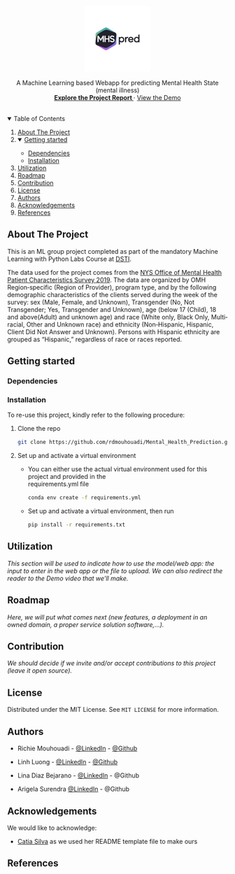 <!-- PROJECT LOGO -->
<br />
<p align="center">
  <a href="https://github.com/rdmouhouadi/Mental_Health_State_Prediction">
    <img src="images/MHS_logo_1-Photoroom.png" alt="Logo" width="150" height="150">
  </a>

<!--h1 align="center">MHS-Pred</h1-->

<p align="center">
    A Machine Learning based Webapp for predicting Mental Health State (mental illness)
    <br />
    <a href="https://github.com/rdmouhouadi/Mental_Health_Prediction"><strong>Explore the Project Report </strong></a> 
    ·
  <!-- will change the href=... to a link to the demo video-->
    <a href="https://github.com/rdmouhouadi/Mental_Health_Prediction">View the Demo</a>
    <br />
    <br />
    </p>
</p>


<!-- TABLE OF CONTENTS -->
<details open="open">
  <summary>Table of Contents</summary>
  <ol>
    <li>
      <a href="#about-the-project">About The Project</a>
      <ul>
      </ul>
    </li>
    <li>
      <details open="open">
        <summary>
      <a href="#getting-started">Getting started</a>
        </summary>
      <ul>
        <li><a href="#dependencies">Dependencies</a></li>
        <li><a href="#installation">Installation</a></li>
      </ul>
    </li>
    <li><a href="#utilization">Utilization</a></li>
    <li><a href="#roadmap">Roadmap</a></li>
    <li><a href="#contribution">Contribution</a></li>
    <li><a href="#license">License</a></li>
    <li><a href="#authors">Authors</a></li>
    <li><a href="#acknowledgements">Acknowledgements</a></li>
    <li><a href="#references">References</a></li>
  </ol>
</details>

## **About The Project**

This is an ML group project completed as part of the mandatory Machine Learning with Python Labs Course at [DSTI](https://dsti.school/).

The data used for the project comes from the [NYS Office of Mental Health Patient Characteristics Survey 2019](https://catalog.data.gov/dataset/patient-characteristics-survey-pcs-2019). The data are organized by OMH Region‐specific (Region of Provider), program type, and by the following demographic characteristics of the clients served during the week of the survey: sex (Male, Female, and Unknown), Transgender (No, Not Transgender; Yes, Transgender and Unknown), age (below 17 (Child), 18 and above(Adult) and unknown age) and race (White only, Black Only, Multi‐racial, Other and Unknown race) and ethnicity (Non‐Hispanic, Hispanic, Client Did Not Answer and Unknown). Persons with Hispanic ethnicity are grouped as “Hispanic,” regardless of race or races reported.

## **Getting started**

### **Dependencies**
### **Installation**
To re-use this project, kindly refer to the following procedure:
1. Clone the repo
   ```sh
   git clone https://github.com/rdmouhouadi/Mental_Health_Prediction.git
   ```
2. Set up and activate a virtual environment
   
   * You can either use the actual virtual environment used for this project and provided in the       
      requirements.yml file
      ```sh
      conda env create -f requirements.yml
      ```

   * Set up and activate a virtual environment, then run
      ```sh
      pip install -r requirements.txt
      ```
## **Utilization**
*This section will be used to indicate how to use the model/web app: the input to enter in the web app or the file to upload. We can also redirect the reader to the Demo video that we'll make.*
## **Roadmap**
*Here, we will put what comes next (new features, a deployment in an owned domain, a proper service solution software,...).*
## **Contribution**
*We should decide if we invite and/or accept contributions to this project (leave it open source).*
## **License**
Distributed under the MIT License. See `MIT LICENSE` for more information.
## **Authors**
* Richie Mouhouadi - [@LinkedIn](https://www.linkedin.com/in/richie-mouhouadi) - [@Github](https://github.com/rdmouhouadi/)

* Linh Luong - [@LinkedIn](https://www.linkedin.com/in/linh-luong-69b651250) - [@Github](https://github.com/LinhLuong-2705)

* Lina Diaz Bejarano - [@LinkedIn](https://www.linkedin.com/in/lina-marcela-diaz-bejarano-0b71705a) - @Github

* Arigela Surendra [@LinkedIn](https://www.linkedin.com/in/arigela-surendra-564abb367) - @Github
## **Acknowledgements**
We would like to acknowledge:

* [Catia Silva](https://faculty.eng.ufl.edu/catia-silva/) as we used her README template file to make ours
## **References**
